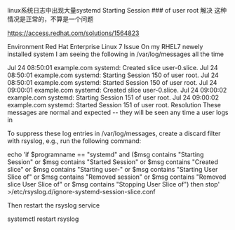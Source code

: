 linux系统日志中出现大量systemd Starting Session ### of user root 解决
这种情况是正常的，不算是一个问题

https://access.redhat.com/solutions/1564823

Environment
Red Hat Enterprise Linux 7
Issue
On my RHEL7 newely installed system I am seeing the following in /var/log/messages all the time

Jul 24 08:50:01 example.com systemd: Created slice user-0.slice.
Jul 24 08:50:01 example.com systemd: Starting Session 150 of user root.
Jul 24 08:50:01 example.com systemd: Started Session 150 of user root.
Jul 24 09:00:01 example.com systemd: Created slice user-0.slice.
Jul 24 09:00:02 example.com systemd: Starting Session 151 of user root.
Jul 24 09:00:02 example.com systemd: Started Session 151 of user root.
Resolution
These messages are normal and expected -- they will be seen any time a user logs in

To suppress these log entries in /var/log/messages, create a discard filter with rsyslog, e.g., run the following command:

echo 'if $programname == "systemd" and ($msg contains "Starting Session" or $msg contains "Started Session" or $msg contains "Created slice" or $msg contains "Starting user-" or $msg contains "Starting User Slice of" or $msg contains "Removed session" or $msg contains "Removed slice User Slice of" or $msg contains "Stopping User Slice of") then stop' >/etc/rsyslog.d/ignore-systemd-session-slice.conf

Then restart the rsyslog service

systemctl restart rsyslog